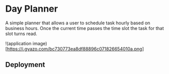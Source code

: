 # Day Planner

A simple planner that allows a user to schedule task hourly based on business hours. 
Once the current time passes the time slot the task for that slot turns read. 

!(application image)[https://i.gyazo.com/bc730773ea8df88896c071826654010a.png]

## Deployment